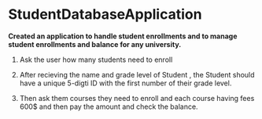 # StudentDatabaseApplication

**Created an application to handle student enrollments and to manage student enrollments and balance for any university.**

1. Ask the user how many students need to enroll 

2. After recieving the name and grade level of Student , the Student should have a unique 5-digti ID with the first number of their grade level.

3. Then ask them courses they need to enroll and each course having fees 600$ and then pay the amount and check the balance.
